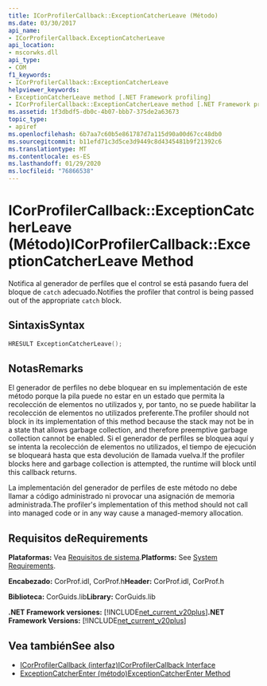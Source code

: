 ```yaml
---
title: ICorProfilerCallback::ExceptionCatcherLeave (Método)
ms.date: 03/30/2017
api_name:
- ICorProfilerCallback.ExceptionCatcherLeave
api_location:
- mscorwks.dll
api_type:
- COM
f1_keywords:
- ICorProfilerCallback::ExceptionCatcherLeave
helpviewer_keywords:
- ExceptionCatcherLeave method [.NET Framework profiling]
- ICorProfilerCallback::ExceptionCatcherLeave method [.NET Framework profiling]
ms.assetid: 1f3dbdf5-db0c-4b07-bbb7-375de2a63673
topic_type:
- apiref
ms.openlocfilehash: 6b7aa7c60b5e861787d7a115d90a00d67cc48db0
ms.sourcegitcommit: b11efd71c3d5ce3d9449c8d4345481b9f21392c6
ms.translationtype: MT
ms.contentlocale: es-ES
ms.lasthandoff: 01/29/2020
ms.locfileid: "76866538"
---
```

# <a name="icorprofilercallbackexceptioncatcherleave-method"></a><span data-ttu-id="74783-102">ICorProfilerCallback::ExceptionCatcherLeave (Método)</span><span class="sxs-lookup"><span data-stu-id="74783-102">ICorProfilerCallback::ExceptionCatcherLeave Method</span></span>
<span data-ttu-id="74783-103">Notifica al generador de perfiles que el control se está pasando fuera del bloque de `catch` adecuado.</span><span class="sxs-lookup"><span data-stu-id="74783-103">Notifies the profiler that control is being passed out of the appropriate `catch` block.</span></span>  
  
## <a name="syntax"></a><span data-ttu-id="74783-104">Sintaxis</span><span class="sxs-lookup"><span data-stu-id="74783-104">Syntax</span></span>  
  
```cpp  
HRESULT ExceptionCatcherLeave();  
```  
  
## <a name="remarks"></a><span data-ttu-id="74783-105">Notas</span><span class="sxs-lookup"><span data-stu-id="74783-105">Remarks</span></span>  
 <span data-ttu-id="74783-106">El generador de perfiles no debe bloquear en su implementación de este método porque la pila puede no estar en un estado que permita la recolección de elementos no utilizados y, por tanto, no se puede habilitar la recolección de elementos no utilizados preferente.</span><span class="sxs-lookup"><span data-stu-id="74783-106">The profiler should not block in its implementation of this method because the stack may not be in a state that allows garbage collection, and therefore preemptive garbage collection cannot be enabled.</span></span> <span data-ttu-id="74783-107">Si el generador de perfiles se bloquea aquí y se intenta la recolección de elementos no utilizados, el tiempo de ejecución se bloqueará hasta que esta devolución de llamada vuelva.</span><span class="sxs-lookup"><span data-stu-id="74783-107">If the profiler blocks here and garbage collection is attempted, the runtime will block until this callback returns.</span></span>  
  
 <span data-ttu-id="74783-108">La implementación del generador de perfiles de este método no debe llamar a código administrado ni provocar una asignación de memoria administrada.</span><span class="sxs-lookup"><span data-stu-id="74783-108">The profiler's implementation of this method should not call into managed code or in any way cause a managed-memory allocation.</span></span>  
  
## <a name="requirements"></a><span data-ttu-id="74783-109">Requisitos de</span><span class="sxs-lookup"><span data-stu-id="74783-109">Requirements</span></span>  
 <span data-ttu-id="74783-110">**Plataformas:** Vea [Requisitos de sistema](../../../../docs/framework/get-started/system-requirements.md).</span><span class="sxs-lookup"><span data-stu-id="74783-110">**Platforms:** See [System Requirements](../../../../docs/framework/get-started/system-requirements.md).</span></span>  
  
 <span data-ttu-id="74783-111">**Encabezado:** CorProf.idl, CorProf.h</span><span class="sxs-lookup"><span data-stu-id="74783-111">**Header:** CorProf.idl, CorProf.h</span></span>  
  
 <span data-ttu-id="74783-112">**Biblioteca:** CorGuids.lib</span><span class="sxs-lookup"><span data-stu-id="74783-112">**Library:** CorGuids.lib</span></span>  
  
 <span data-ttu-id="74783-113">**.NET Framework versiones:** [!INCLUDE[net_current_v20plus](../../../../includes/net-current-v20plus-md.md)]</span><span class="sxs-lookup"><span data-stu-id="74783-113">**.NET Framework Versions:** [!INCLUDE[net_current_v20plus](../../../../includes/net-current-v20plus-md.md)]</span></span>  
  
## <a name="see-also"></a><span data-ttu-id="74783-114">Vea también</span><span class="sxs-lookup"><span data-stu-id="74783-114">See also</span></span>

- [<span data-ttu-id="74783-115">ICorProfilerCallback (interfaz)</span><span class="sxs-lookup"><span data-stu-id="74783-115">ICorProfilerCallback Interface</span></span>](icorprofilercallback-interface.md)
- [<span data-ttu-id="74783-116">ExceptionCatcherEnter (método)</span><span class="sxs-lookup"><span data-stu-id="74783-116">ExceptionCatcherEnter Method</span></span>](icorprofilercallback-exceptioncatcherenter-method.md)
